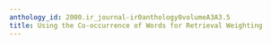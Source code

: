 ```yaml
---
anthology_id: 2000.ir_journal-ir0anthology0volumeA3A3.5
title: Using the Co-occurrence of Words for Retrieval Weighting
---
```

